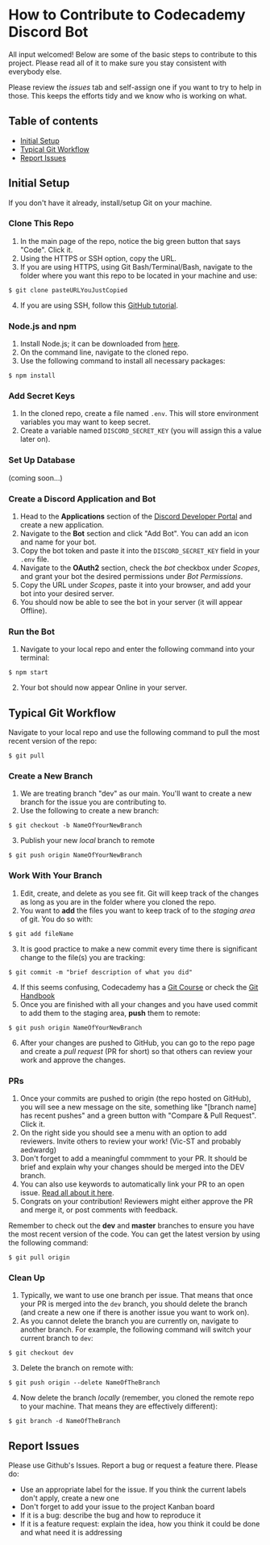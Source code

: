 # How to Contribute to Codecademy Discord Bot

All input welcomed! Below are some of the basic steps to contribute to this project. Please read all of it to make sure you stay consistent with everybody else.

Please review the *issues* tab and self-assign one if you want to try to help in those. This keeps the efforts tidy and we know who is working on what.

## Table of contents

* [Initial Setup](#initial-setup)
* [Typical Git Workflow](#typical-git-workflow)
* [Report Issues](#report-issues)

## Initial Setup

If you don't have it already, install/setup Git on your machine.

### Clone This Repo

1. In the main page of the repo, notice the big green button that says "Code". Click it.
2. Using the HTTPS or SSH option, copy the URL.
3. If you are using HTTPS, using Git Bash/Terminal/Bash, navigate to the folder where you want this repo to be located in your machine and use:
```
$ git clone pasteURLYouJustCopied
```
4. If you are using SSH, follow this [GitHub tutorial](https://docs.github.com/en/github/authenticating-to-github/connecting-to-github-with-ssh).

### Node.js and npm

1. Install Node.js; it can be downloaded from [here](https://nodejs.org/en/).
2. On the command line, navigate to the cloned repo.
3. Use the following command to install all necessary packages:
```
$ npm install
```

### Add Secret Keys

1. In the cloned repo, create a file named `.env`. This will store environment variables you may want to keep secret.
2. Create a variable named `DISCORD_SECRET_KEY` (you will assign this a value later on).

### Set Up Database

(coming soon...)

### Create a Discord Application and Bot

1. Head to the **Applications** section of the [Discord Developer Portal](https://discord.com/developers/applications) and create a new application.
2. Navigate to the **Bot** section and click "Add Bot". You can add an icon and name for your bot.
3. Copy the bot token and paste it into the `DISCORD_SECRET_KEY` field in your `.env` file.
4. Navigate to the **OAuth2** section, check the *bot* checkbox under *Scopes*, and grant your bot the desired permissions under *Bot Permissions*.
5. Copy the URL under *Scopes*, paste it into your browser, and add your bot into your desired server.
6. You should now be able to see the bot in your server (it will appear Offline).

### Run the Bot

1. Navigate to your local repo and enter the following command into your terminal:
```
$ npm start
```
2. Your bot should now appear Online in your server.

## Typical Git Workflow

Navigate to your local repo and use the following command to pull the most recent version of the repo:
```
$ git pull
```

### Create a New Branch

1. We are treating branch "dev" as our main. You'll want to create a new branch for the issue you are contributing to.
2. Use the following to create a new branch:
```
$ git checkout -b NameOfYourNewBranch
```
3. Publish your new *local* branch to remote
```
$ git push origin NameOfYourNewBranch
```

### Work With Your Branch

1. Edit, create, and delete as you see fit. Git will keep track of the changes as long as you are in the folder where you cloned the repo.
2. You want to **add** the files you want to keep track of to the *staging area* of git. You do so with:
```
$ git add fileName
```
3. It is good practice to make a new commit every time there is significant change to the file(s) you are tracking:
```
$ git commit -m "brief description of what you did"
```
4. If this seems confusing, Codecademy has a [Git Course](https://www.codecademy.com/learn/learn-git) or check the [Git Handbook](https://guides.github.com/introduction/git-handbook/#basic-git)
5. Once you are finished with all your changes and you have used commit to add them to the staging area, **push** them to remote:
```
$ git push origin NameOfYourNewBranch
```
6. After your changes are pushed to GitHub, you can go to the repo page and create a *pull request* (PR for short) so that others can review your work and approve the changes.

### PRs

1. Once your commits are pushed to origin (the repo hosted on GitHub), you will see a new message on the site, something like "[branch name] has recent pushes" and a green button with "Compare & Pull Request". Click it.
2. On the right side you should see a menu with an option to add reviewers. Invite others to review your work! (Vic-ST and probably aedwardg)
3. Don't forget to add a meaningful commment to your PR. It should be brief and explain why your changes should be merged into the DEV branch. 
4. You can also use keywords to automatically link your PR to an open issue. [Read all about it here](https://docs.github.com/en/github/managing-your-work-on-github/linking-a-pull-request-to-an-issue).
5. Congrats on your contribution! Reviewers might either approve the PR and merge it, or post comments with feedback.

Remember to check out the **dev** and **master** branches to ensure you have the most recent version of the code. You can get the latest version by using the following command:
```
$ git pull origin
```

### Clean Up

1. Typically, we want to use one branch per issue. That means that once your PR is merged into the `dev` branch, you should delete the branch (and create a new one if there is another issue you want to work on).
2. As you cannot delete the branch you are currently on, navigate to another branch. For example, the following command will switch your current branch to `dev`:
```
$ git checkout dev
```
3. Delete the branch on remote with:
```
$ git push origin --delete NameOfTheBranch
```
4. Now delete the branch *locally* (remember, you cloned the remote repo to your machine. That means they are effectively different):
```
$ git branch -d NameOfTheBranch
```

## Report Issues

Please use Github's Issues. Report a bug or request a feature there. Please do:
* Use an appropriate label for the issue. If you think the current labels don't apply, create a new one
* Don't forget to add your issue to the project Kanban board
* If it is a bug: describe the bug and how to reproduce it
* If it is a feature request: explain the idea, how you think it could be done and what need it is addressing